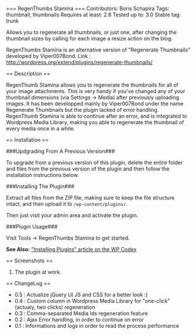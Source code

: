 === RegenThumbs Stamina ===Contributors: Boris SchapiraTags: thumbnail, thumbnailsRequires at least: 2.8Tested up to: 3.0Stable tag: trunk
Allows you to regenerate all thumbnails, or just one, after changing the thumbnail sizes bycalling for each image a resize action on the blog.
RegenThumbs Stamina is an alternative version of "Regenerate Thumbnails" developed by Viper007Bond.Link : http://wordpress.org/extend/plugins/regenerate-thumbnails/
== Description ==
RegenThumb Stamina allows you to regenerate the thumbnails for all of your image attachments. This is very handy if you've changed any of your thumbnail dimensions (via Settings -> Media) after previously uploading images. It has been developped mainly by Viper007Bond under the name Regenerate Thumbnails but the plugin lacked of error handling. RegenThumb Stamina is able to continue after an error, and is integrated to Wordpress Media Library, making you able to regenerate the thumbnail of every media once in a while.== Installation ==
###Updgrading From A Previous Version###
To upgrade from a previous version of this plugin, delete the entire folder and files from the previous version of the plugin and then follow the installation instructions below.
###Installing The Plugin###
Extract all files from the ZIP file, making sure to keep the file structure intact, and then upload it to `/wp-content/plugins/`.Then just visit your admin area and activate the plugin.
###Plugin Usage###
Visit Tools -> RegenThumbs Stamina to get started.
**See Also:** ["Installing Plugins" article on the WP Codex](http://codex.wordpress.org/Managing_Plugins#Installing_Plugins)
== Screenshots ==
1. The plugin at work.
== ChangeLog ==* 0.5 : Actualize jQuery UI JS and CSS for a better look :)* 0.4 : Custom column in Wordpress Media Library for "one-click" (actualy, two clicks) regeneration* 0.3 : Comma-separated Media Ids regeneration feature* 0.2 : Ajax Error handling, in order to continue on error* 0.1 : Informations and logs in order to read the process performance
